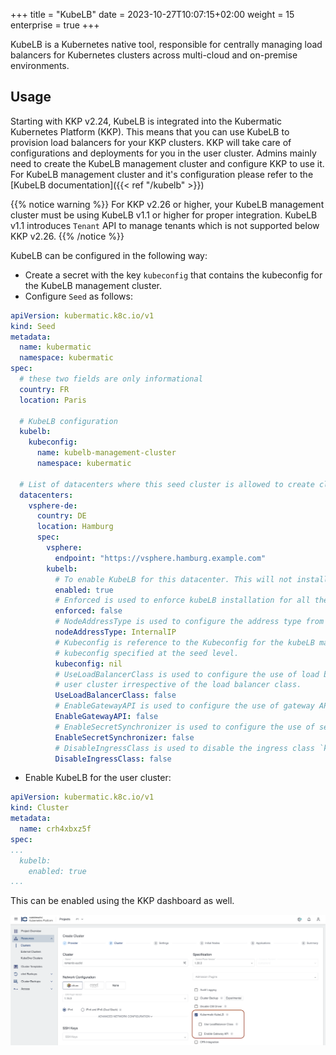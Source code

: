 +++
title = "KubeLB"
date = 2023-10-27T10:07:15+02:00
weight = 15
enterprise = true
+++

KubeLB is a Kubernetes native tool, responsible for centrally managing load balancers for Kubernetes clusters across multi-cloud and on-premise environments.

## Usage

Starting with KKP v2.24, KubeLB is integrated into the Kubermatic Kubernetes Platform (KKP). This means that you can use KubeLB to provision load balancers for your KKP clusters. KKP will take care of configurations and deployments for you in the user cluster. Admins mainly need to create the KubeLB management cluster and configure KKP to use it. For KubeLB management cluster and it's configuration please refer to the [KubeLB documentation]({{< ref "/kubelb" >}})

{{% notice warning %}}
For KKP v2.26 or higher, your KubeLB management cluster must be using KubeLB v1.1 or higher for proper integration. KubeLB v1.1 introduces `Tenant` API to manage tenants which is not supported below KKP v2.26.
{{% /notice %}}

KubeLB can be configured in the following way:

* Create a secret with the key `kubeconfig` that contains the kubeconfig for the KubeLB management cluster.
* Configure `Seed` as follows:

```yaml
apiVersion: kubermatic.k8c.io/v1
kind: Seed
metadata:
  name: kubermatic
  namespace: kubermatic
spec:
  # these two fields are only informational
  country: FR
  location: Paris

  # KubeLB configuration
  kubelb:
    kubeconfig:
      name: kubelb-management-cluster
      namespace: kubermatic

  # List of datacenters where this seed cluster is allowed to create clusters.
  datacenters:
    vsphere-de:
      country: DE
      location: Hamburg
      spec:
        vsphere:
          endpoint: "https://vsphere.hamburg.example.com"
        kubelb:
          # To enable KubeLB for this datacenter. This will not install KubeLB for the user clusters, has to be configured at the cluster level.
          enabled: true
          # Enforced is used to enforce kubeLB installation for all the user clusters belonging to this datacenter. Setting enforced to false will not uninstall kubeLB from # the user clusters and it needs to be disabled manually.
          enforced: false
          # NodeAddressType is used to configure the address type from node, used for load balancing. Optional: Defaults to ExternalIP
          nodeAddressType: InternalIP
          # Kubeconfig is reference to the Kubeconfig for the kubeLB management cluster. Kubeconfig specified at the datacenter level will have precedence over the
          # kubeconfig specified at the seed level.
          kubeconfig: nil
          # UseLoadBalancerClass is used to configure the use of load balancer class `kubelb` for kubeLB. If false, kubeLB will manage all load balancers in the
          # user cluster irrespective of the load balancer class.
          UseLoadBalancerClass: false
          # EnableGatewayAPI is used to configure the use of gateway API for kubeLB.
          EnableGatewayAPI: false
          # EnableSecretSynchronizer is used to configure the use of secret synchronizer for kubeLB.
          EnableSecretSynchronizer: false
          # DisableIngressClass is used to disable the ingress class `kubelb` filter for kubeLB.
          DisableIngressClass: false

```

* Enable KubeLB for the user cluster:

```yaml
apiVersion: kubermatic.k8c.io/v1
kind: Cluster
metadata:
  name: crh4xbxz5f
spec:
...
  kubelb:
    enabled: true
...
```

This can be enabled using the KKP dashboard as well.

![Enable KubeLB during cluster creation](kubelb-dashboard.png?classes=shadow,border "Enable KubeLB during cluster creation")
